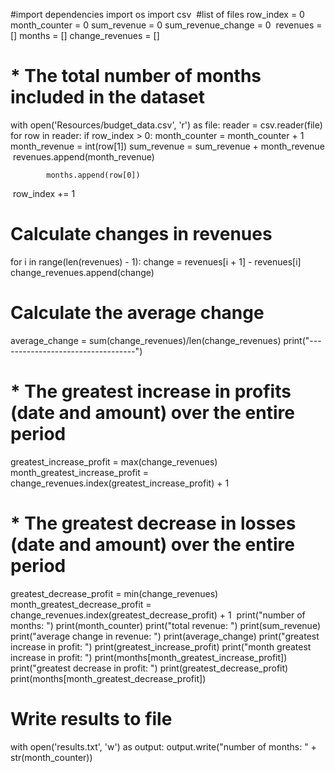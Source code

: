 #import dependencies 
import os
import csv
​
#list of files
row_index = 0
month_counter = 0
sum_revenue = 0
sum_revenue_change = 0
​
revenues = []
months = []
change_revenues = []
​
#   * The total number of months included in the dataset
with open('Resources/budget_data.csv', 'r') as file:
    reader = csv.reader(file)
    for row in reader:
        if row_index > 0:
            month_counter = month_counter + 1 
​
            month_revenue = int(row[1])
            sum_revenue = sum_revenue + month_revenue
​
            revenues.append(month_revenue)
            
            months.append(row[0])
​
        row_index += 1
​
# Calculate changes in revenues
for i in range(len(revenues) - 1):
    change = revenues[i + 1] - revenues[i]
    change_revenues.append(change)
​
# Calculate the average change
average_change = sum(change_revenues)/len(change_revenues)
​
print("----------------------------------")
​
#   * The greatest increase in profits (date and amount) over the entire period
greatest_increase_profit = max(change_revenues)
month_greatest_increase_profit = change_revenues.index(greatest_increase_profit) + 1
#   * The greatest decrease in losses (date and amount) over the entire period
greatest_decrease_profit = min(change_revenues)
month_greatest_decrease_profit = change_revenues.index(greatest_decrease_profit) + 1
​
print("number of months: ")
print(month_counter)
print("total revenue: ")
print(sum_revenue)
print("average change in revenue: ")
print(average_change)
print("greatest increase in profit: ")
print(greatest_increase_profit)
print("month greatest increase in profit: ")
print(months[month_greatest_increase_profit])
print("greatest decrease in profit: ")
print(greatest_decrease_profit)
print(months[month_greatest_decrease_profit])
​
# Write results to file
with open('results.txt', 'w') as output:
    output.write("number of months: " + str(month_counter))